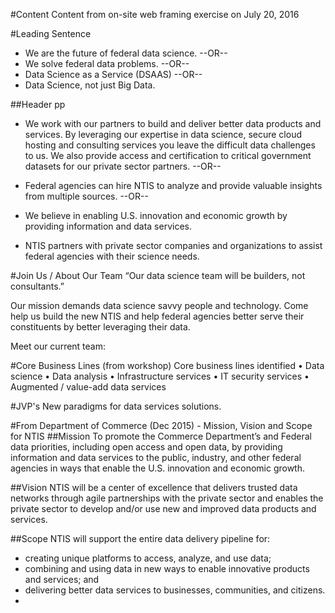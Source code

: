 #Content
Content from on-site web framing exercise on July 20, 2016

#Leading Sentence
- We are the future of federal data science.
 --OR--
- We solve federal data problems.
 --OR--
- Data Science as a Service (DSAAS)
 --OR--
- Data Science, not just Big Data.

##Header pp
- We work with our partners to build and deliver better data products and services.  By leveraging our expertise in data science, secure cloud hosting and consulting services you leave the difficult data challenges to us.  We also provide access and certification to critical government datasets for our private sector partners.
 --OR--
- Federal agencies can hire NTIS to analyze and provide valuable insights from multiple sources.
 --OR--
- We believe in enabling U.S. innovation and economic growth by providing information and data services.

- NTIS partners with private sector companies and organizations to assist federal agencies with their science needs.

#Join Us / About Our Team
“Our data science team will be builders, not consultants.”

Our mission demands data science savvy people and technology.  Come help us build the new NTIS and help federal agencies better serve their constituents by better leveraging their data.

Meet our current team: <team members>

#Core Business Lines (from workshop)
Core business lines identified
• Data science
• Data analysis
• Infrastructure services
• IT security services
• Augmented / value-add data services

#JVP's 
New paradigms for data services solutions.

#From Department of Commerce (Dec 2015) - Mission, Vision and Scope for NTIS
##Mission
To promote the Commerce Department’s and Federal data priorities, including open access and open data, by providing information and data services to the public, industry, and other federal agencies in ways that enable the U.S. innovation and economic growth.

##Vision
NTIS will be a center of excellence that delivers trusted data networks through agile partnerships with the private sector and enables the private sector to develop and/or use new and improved data products and services.

##Scope
NTIS will support the entire data delivery pipeline for:
- creating unique platforms to access, analyze, and use data;
- combining and using data in new ways to enable innovative products and services; and
- delivering better data services to businesses, communities, and citizens.
- 



